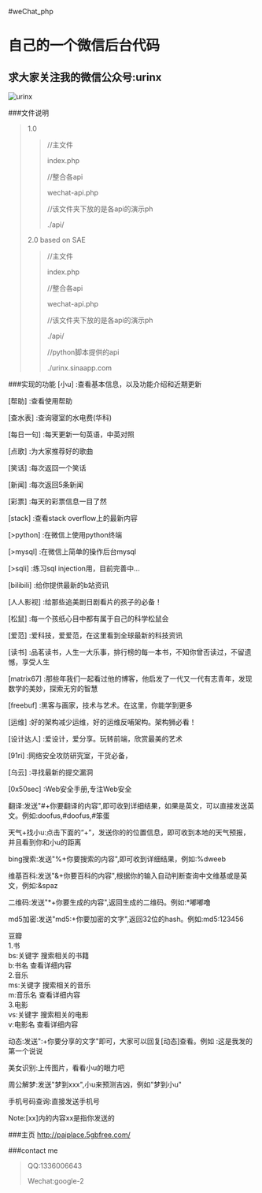 #weChat_php

自己的一个微信后台代码
===================

求大家关注我的微信公众号:urinx
---------------------------

![urinx](http://paiplace.5gbfree.com/wechat/img/xiaou.jpg "urinx")

###文件说明
>1.0
>>//主文件
>>
>>index.php
>>
>>//整合各api
>>
>>wechat-api.php
>>
>>//该文件夹下放的是各api的演示ph
>>
>>./api/
>
>2.0 based on SAE
>>//主文件
>>
>>index.php
>>
>>//整合各api
>>
>>wechat-api.php
>>
>>//该文件夹下放的是各api的演示ph
>>
>>./api/
>>
>>//python脚本提供的api
>>
>>./urinx.sinaapp.com

###实现的功能
[小u]
:查看基本信息，以及功能介绍和近期更新

[帮助]
:查看使用帮助

[查水表]
:查询寝室的水电费(华科)

[每日一句]
:每天更新一句英语，中英对照

[点歌]
:为大家推荐好的歌曲

[笑话]
:每次返回一个笑话

[新闻]
:每次返回5条新闻

[彩票]
:每天的彩票信息一目了然

[stack]
:查看stack overflow上的最新内容

[>python]
:在微信上使用python终端

[>mysql]
:在微信上简单的操作后台mysql

[>sqli]
:练习sql injection用，目前完善中...

[bilibili]
:给你提供最新的b站资讯

[人人影视]
:给那些追美剧日剧看片的孩子的必备！

[松鼠]
:每一个孩纸心目中都有属于自己的科学松鼠会

[爱范]
:爱科技，爱爱范，在这里看到全球最新的科技资讯

[读书]
:品茗读书，人生一大乐事，排行榜的每一本书，不知你曾否读过，不留遗憾，享受人生

[matrix67]
:那些年我们一起看过他的博客，他启发了一代又一代有志青年，发现数学的美妙，探索无穷的智慧

[freebuf]
:黑客与画家，技术与艺术。在这里，你能学到更多

[运维]
:好的架构减少运维，好的运维反哺架构。架构狮必看！

[设计达人]
:爱设计，爱分享。玩转前端，欣赏最美的艺术

[91ri]
:网络安全攻防研究室，干货必备，

[乌云]
:寻找最新的提交漏洞

[0x50sec]
:Web安全手册,专注Web安全


翻译:发送"#+你要翻译的内容",即可收到详细结果，如果是英文，可以直接发送英文。例如:doofus,#doofus,#笨蛋

天气+找小u:点击下面的“+”，发送你的的位置信息，即可收到本地的天气预报，并且看到你和小u的距离

bing搜索:发送"%+你要搜索的内容",即可收到详细结果，例如:%dweeb

维基百科:发送"&+你要百科的内容",根据你的输入自动判断查询中文维基或是英文，例如:&spaz

二维码:发送"*+你要生成的内容",返回生成的二维码。例如:*嘟嘟噜

md5加密:发送"md5:+你要加密的文字",返回32位的hash。例如:md5:123456

豆瓣<br/>
1.书<br/>
  bs:关键字 搜索相关的书籍<br/>
  b:书名 查看详细内容<br/>
2.音乐<br/>
  ms:关键字 搜索相关的音乐<br/>
  m:音乐名 查看详细内容<br/>
3.电影<br/>
  vs:关键字 搜索相关的电影<br/>
  v:电影名 查看详细内容<br/>

动态:发送":+你要分享的文字"即可，大家可以回复[动态]查看。例如 :这是我发的第一个说说

美女识别:上传图片，看看小u的眼力吧

周公解梦:发送"梦到xxx",小u来预测吉凶，例如"梦到小u"

手机号码查询:直接发送手机号

Note:[xx]内的内容xx是指你发送的

###主页
http://paiplace.5gbfree.com/

###contact me
>QQ:1336006643
>
>Wechat:google-2
